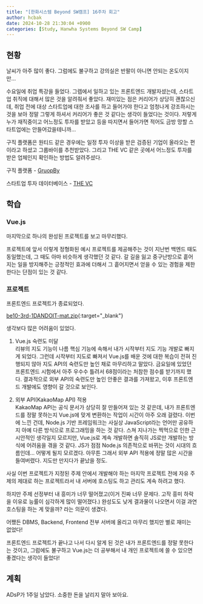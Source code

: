 ```yaml
---
title: "[한화시스템 Beyond SW캠프] 16주차 회고"
author: hcbak
date: 2024-10-28 21:30:04 +0900
categories: [Study, Hanwha Systems Beyond SW Camp]
---
```


## 현황
날씨가 아주 많이 좋다. 그럼에도 불구하고 강의실은 반팔이 아니면 안되는 온도이지만...

수요일에 취업 특강을 들었다. 그렙에서 일하고 있는 프론트엔드 개발자셨는데, 스타트업 취직에 대해서 많은 것을 알려줘서 좋았다. 재미있는 점은 커리어가 상당히 괜찮으신데, 취업 전에 대상 스타트업에 대한 조사를 하고 들어가야 한다고 엄청나게 강조하시는 것을 보아 정말 그렇게 하셔서 커리어가 좋은 것 같다는 생각이 들었다는 것이다. 저렇게 누가 재직중이고 어느정도 투자를 받았고 등을 따지면서 들어가면 적어도 금방 망할 스타트업에는 안들어갔을테니까...

구직 플랫폼은 원티드 같은 경우에는 일정 투자 이상을 받은 검증된 기업이 올라오는 편이라고 하셨고 그룹바이를 추천받았다. 그리고 THE VC 같은 곳에서 어느정도 투자를 받은 업체인지 확인하는 방법도 알려주셨다.

구직 플랫폼 - [GruopBy](https://groupby.kr/)

스타트업 투자 데이터베이스 - [THE VC](https://thevc.kr/)

## 학습
### Vue.js
마지막으로 하나의 완성된 프로젝트를 보고 마무리했다.

프로젝트에 앞서 이렇게 정형화된 예시 프로젝트를 제공해주는 것이 지난번 백엔드 때도 동일했는데, 그 때도 아마 비슷하게 생각했던 것 같다. 갈 길을 잃고 중구난방으로 흩어지는 일을 방지해주는 긍정적인 효과에 더해서 그 흩어지면서 얻을 수 있는 경험을 제한한다는 단점이 있는 것 같다.

### 프로젝트
프론트엔드 프로젝트가 종료되었다.

[be10-3rd-1DANDOIT-mat.zip](https://github.com/beyond-sw-camp/be10-3rd-1DANDOIT-mat.zip){:target="_blank"}

생각보다 많은 어려움이 있었다.

1. Vue.js 숙련도 미달  
   리뷰의 지도 기능이 나름 핵심 기능에 속해서 내가 시작부터 지도 기능 개발로 빠지게 되었다. 그런데 시작부터 지도로 빠져서 Vue.js를 배운 것에 대한 복습이 전혀 진행되지 않아 지도 API의 숙련도만 높인 채로 마무리하고 말았다. 금요일에 있었던 프론트엔드 시험에서 아주 우수수 틀려서 68점이라는 처참한 점수를 받기까지 했다. 결과적으로 외부 API의 숙련도만 높인 안좋은 결과를 가져왔고, 이후 프론트엔드 개발에도 영향이 갈 것으로 보인다.

2. 외부 API(KakaoMap API) 적용  
   KakaoMap API는 공식 문서가 상당히 잘 만들어져 있는 것 같은데, 내가 프론트엔드를 정말 못하는지 Vue.js에 맞게 변환하는 작업이 시간이 아주 오래 걸렸다. 이번에 느낀 건데, Node.js 기반 프레임워크는 사실상 JavaScript라는 언어만 공유하지 아예 다른 방식으로 프로그래밍을 하는 것 같다. 스쳐 지나가는 찍먹으로 인한 근시안적인 생각일지 모르지만, Vue.js로 계속 개발하면 솔직히 JS로만 개발하는 방식에 어려움을 겪을 것 같다. JS가 점점 Node.js 의존적으로 바뀌는 것이 시대의 흐름인데... 어떻게 될지 모르겠다. 아무튼 그래서 외부 API 적용에 정말 많은 시간을 들여버렸다. 지도만 만지다가 끝났을 정도.

사실 이번 프로젝트가 지정된 주제 안에서 개발해야 하는 마지막 프로젝트 전에 자유 주제의 제대로 하는 프로젝트라서 내 서버에 호스팅도 하고 관리도 계속 하려고 했다.

하지만 주제 선정부터 내 흥미가 너무 떨어졌고(이거 진짜 너무 문제다. 고작 흥미 하락을 이유로 능률이 심각하게 많이 떨어졌다.) 완성도도 낮게 결과물이 나오면서 이걸 과연 호스팅을 하는 게 맞을까? 라는 의문이 생겼다.

어쨌든 DBMS, Backend, Frontend 전부 서버에 올리고 마무리 했지만 별로 재미는 없었다!

프론트엔드 프로젝트가 끝나고 나서 다시 알게 된 것은 내가 프론트엔드를 정말 못한다는 것이고, 그럼에도 불구하고 Vue.js는 더 공부해서 내 개인 프로젝트에 쓸 수 있으면 좋겠다는 생각이 들었다!

## 계획
ADsP가 1주일 남았다. 소중한 돈을 날리지 말아 보아요.
